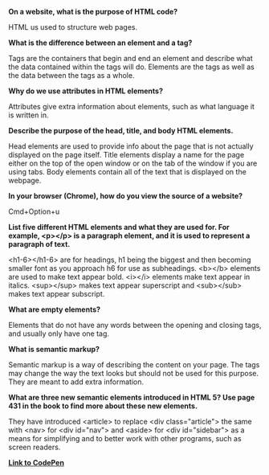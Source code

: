 <b>On a website, what is the purpose of HTML code?</b>

HTML us used to structure web pages.

<b>What is the difference between an element and a tag?</b>

Tags are the containers that begin and end an element and describe what the data contained within the tags will do. Elements are the tags as well as the data between the tags as a whole.

<b>Why do we use attributes in HTML elements?</b>

Attributes give extra information about elements, such as what language it is written in.

<b>Describe the purpose of the head, title, and body HTML elements.</b>

Head elements are used to provide info about the page that is not actually displayed on the page itself. Title elements display a name for the page either on the top of the open window or on the tab of the window if you are using tabs. Body elements contain all of the text that is displayed on the webpage.

<b>In your browser (Chrome), how do you view the source of a website?</b>

Cmd+Option+u

<b>List five different HTML elements and what they are used for. For example, &lt;p&gt;&lt;/p&gt; is a paragraph element, and it is used to represent a paragraph of text.</b>

&lt;h1-6&gt;&lt;/h1-6&gt; are for headings, h1 being the biggest and then becoming smaller font as you approach h6 for use as subheadings. &lt;b>&lt;/b&gt; elements are used to make text appear bold. &lt;i&gt;&lt;/i&gt; elements make text appear in italics. &lt;sup&gt;&lt;/sup&gt; makes text appear superscript and &lt;sub&gt;&lt;/sub&gt; makes text appear subscript.

<b>What are empty elements?</b>

Elements that do not have any words between the opening and closing tags, and usually only have one tag.

<b>What is semantic markup?</b>

Semantic markup is a way of describing the content on your page. The tags may change the way the text looks but should not be used for this purpose. They are meant to add extra information.

<b>What are three new semantic elements introduced in HTML 5? Use page 431 in the book to find more about these new elements.</b>

They have introduced &lt;article&gt; to replace &lt;div class="article"&gt; the same with &lt;nav&gt; for &lt;div id="nav"&gt; and &lt;aside&gt; for &lt;div id="sidebar"&gt; as a means for simplifying and to better work with other programs, such as screen readers.

<b><a href="https://codepen.io/pjanks/pen/WNeJEwX">Link to CodePen</a></b>
